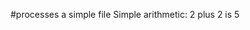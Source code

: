 #processes a simple file
Simple arithmetic: 2 plus 2 is 5

<!--
#processes a simple file
Simple arithmetic: 2 plus 2 is **~~5~~ [4]**
-->
